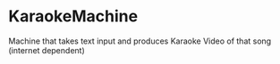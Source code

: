 # KaraokeMachine
Machine that takes text input and produces Karaoke Video of that song (internet dependent)
